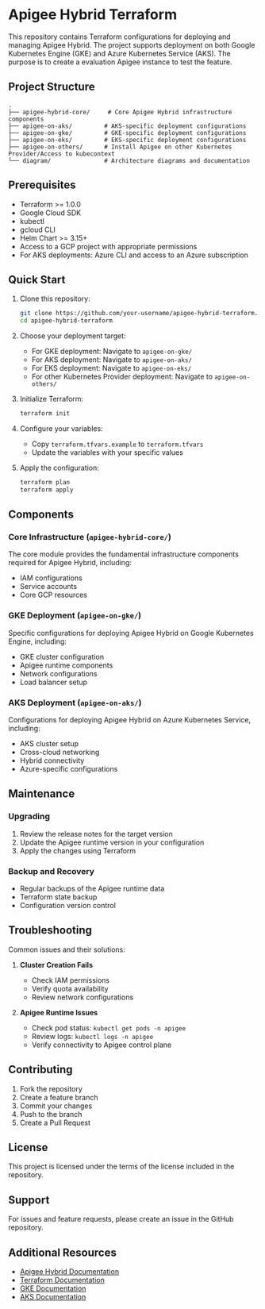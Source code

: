 # Apigee Hybrid Terraform

This repository contains Terraform configurations for deploying and managing Apigee Hybrid. The project supports deployment on both Google Kubernetes Engine (GKE) and Azure Kubernetes Service (AKS). The purpose is to create a evaluation Apigee instance to test the feature.


## Project Structure

```
.
├── apigee-hybrid-core/     # Core Apigee Hybrid infrastructure components
├── apigee-on-aks/         # AKS-specific deployment configurations
├── apigee-on-gke/         # GKE-specific deployment configurations
├── apigee-on-eks/         # EKS-specific deployment configurations
├── apigee-on-others/      # Install Apigee on other Kubernetes Provider/Access to kubecontext
└── diagram/               # Architecture diagrams and documentation
```

## Prerequisites

- Terraform >= 1.0.0
- Google Cloud SDK
- kubectl
- gcloud CLI
- Helm Chart >= 3.15+
- Access to a GCP project with appropriate permissions
- For AKS deployments: Azure CLI and access to an Azure subscription

## Quick Start

1. Clone this repository:
   ```bash
   git clone https://github.com/your-username/apigee-hybrid-terraform.git
   cd apigee-hybrid-terraform
   ```

2. Choose your deployment target:
   - For GKE deployment: Navigate to `apigee-on-gke/`
   - For AKS deployment: Navigate to `apigee-on-aks/`
   - For EKS deployment: Navigate to `apigee-on-eks/`
   - For other Kubernetes Provider deployment: Navigate to `apigee-on-others/`

3. Initialize Terraform:
   ```bash
   terraform init
   ```

4. Configure your variables:
   - Copy `terraform.tfvars.example` to `terraform.tfvars`
   - Update the variables with your specific values

5. Apply the configuration:
   ```bash
   terraform plan
   terraform apply
   ```

## Components

### Core Infrastructure (`apigee-hybrid-core/`)

The core module provides the fundamental infrastructure components required for Apigee Hybrid, including:
- IAM configurations
- Service accounts
- Core GCP resources

### GKE Deployment (`apigee-on-gke/`)

Specific configurations for deploying Apigee Hybrid on Google Kubernetes Engine, including:
- GKE cluster configuration
- Apigee runtime components
- Network configurations
- Load balancer setup

### AKS Deployment (`apigee-on-aks/`)

Configurations for deploying Apigee Hybrid on Azure Kubernetes Service, including:
- AKS cluster setup
- Cross-cloud networking
- Hybrid connectivity
- Azure-specific configurations



## Maintenance

### Upgrading

1. Review the release notes for the target version
2. Update the Apigee runtime version in your configuration
3. Apply the changes using Terraform

### Backup and Recovery

- Regular backups of the Apigee runtime data
- Terraform state backup
- Configuration version control

## Troubleshooting

Common issues and their solutions:

1. **Cluster Creation Fails**
   - Check IAM permissions
   - Verify quota availability
   - Review network configurations

2. **Apigee Runtime Issues**
   - Check pod status: `kubectl get pods -n apigee`
   - Review logs: `kubectl logs -n apigee`
   - Verify connectivity to Apigee control plane

## Contributing

1. Fork the repository
2. Create a feature branch
3. Commit your changes
4. Push to the branch
5. Create a Pull Request

## License

This project is licensed under the terms of the license included in the repository.

## Support

For issues and feature requests, please create an issue in the GitHub repository.

## Additional Resources

- [Apigee Hybrid Documentation](https://cloud.google.com/apigee/docs/hybrid)
- [Terraform Documentation](https://www.terraform.io/docs)
- [GKE Documentation](https://cloud.google.com/kubernetes-engine/docs)
- [AKS Documentation](https://docs.microsoft.com/azure/aks)
